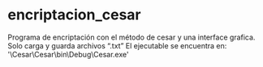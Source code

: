 # encriptacion_cesar
Programa de encriptación con el método de cesar y una interface grafica.
Solo carga y guarda archivos “.txt”
El ejecutable se encuentra en:
'\Cesar\Cesar\bin\Debug\Cesar.exe'
